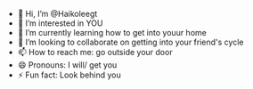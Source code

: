 - 👋 Hi, I’m @Haikoleegt
- 👀 I’m interested in YOU
- 🌱 I’m currently learning how to get into youur home
- 💞️ I’m looking to collaborate on getting into your friend's cycle
- 📫 How to reach me: go outside your door
- 😄 Pronouns: I will/ get you
- ⚡ Fun fact: Look behind you

<!---
Haikoleegt/Haikoleegt is a ✨ special ✨ repository because its `README.md` (this file) appears on your GitHub profile.
You can click the Preview link to take a look at your changes.
--->
